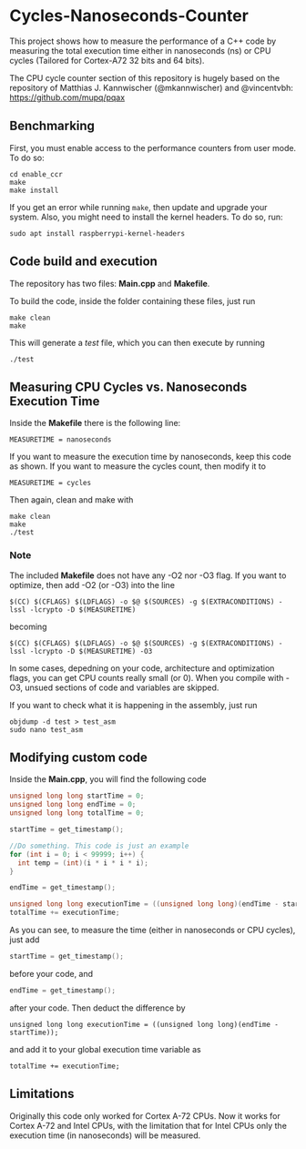 # Cycles-Nanoseconds-Counter
This project shows how to measure the performance of a C++ code by measuring the total execution time either in nanoseconds (ns) or CPU cycles (Tailored for Cortex-A72 32 bits and 64 bits).

The CPU cycle counter section of this repository is hugely based on the repository of Matthias J. Kannwischer (@mkannwischer) and @vincentvbh: https://github.com/mupq/pqax

## Benchmarking

First, you must enable access to the performance counters from user mode. To do so:

```
cd enable_ccr
make
make install
```
If you get an error while running `make`, then update and upgrade your system. Also, you might need to install the kernel headers. To do so, run:
```
sudo apt install raspberrypi-kernel-headers
```

## Code build and execution

The repository has two files: **Main.cpp** and **Makefile**. 

To build the code, inside the folder containing these files, just run
```
make clean
make
```
This will generate a *test* file, which you can then execute by running
```
./test
```

## Measuring CPU Cycles vs. Nanoseconds Execution Time

Inside the **Makefile** there is the following line:
```
MEASURETIME = nanoseconds
```
If you want to measure the execution time by nanoseconds, keep this code as shown. If you want to measure the cycles count, then modify it to
```
MEASURETIME = cycles
```
Then again, clean and make with
```
make clean
make
./test
```

### Note

The included **Makefile** does not have any -O2 nor -O3 flag. If you want to optimize, then add -O2 (or -O3) into the line
```
$(CC) $(CFLAGS) $(LDFLAGS) -o $@ $(SOURCES) -g $(EXTRACONDITIONS) -lssl -lcrypto -D $(MEASURETIME)
```
becoming
```
$(CC) $(CFLAGS) $(LDFLAGS) -o $@ $(SOURCES) -g $(EXTRACONDITIONS) -lssl -lcrypto -D $(MEASURETIME) -O3
```

In some cases, depedning on your code, architecture and optimization flags, you can get CPU counts really small (or 0). When you compile with -O3, unsued sections of code and variables are skipped.

If you want to check what it is happening in the assembly, just run
```
objdump -d test > test_asm
sudo nano test_asm
```

## Modifying custom code

Inside the **Main.cpp**, you will find the following code
```c
unsigned long long startTime = 0;
unsigned long long endTime = 0;
unsigned long long totalTime = 0;

startTime = get_timestamp();

//Do something. This code is just an example
for (int i = 0; i < 99999; i++) {
  int temp = (int)(i * i * i * i);
}

endTime = get_timestamp();

unsigned long long executionTime = ((unsigned long long)(endTime - startTime));
totalTime += executionTime;
```

As you can see, to measure the time (either in nanoseconds or CPU cycles), just add
```c
startTime = get_timestamp();
```
before your code, and 
```c
endTime = get_timestamp();
```
after your code. Then deduct the difference by
```
unsigned long long executionTime = ((unsigned long long)(endTime - startTime));
```
and add it to your global execution time variable as
```
totalTime += executionTime;
```

## Limitations

Originally this code only worked for Cortex A-72 CPUs. Now it works for Cortex A-72 and Intel CPUs, with the limitation that for Intel CPUs only the execution time (in nanoseconds) will be measured.
